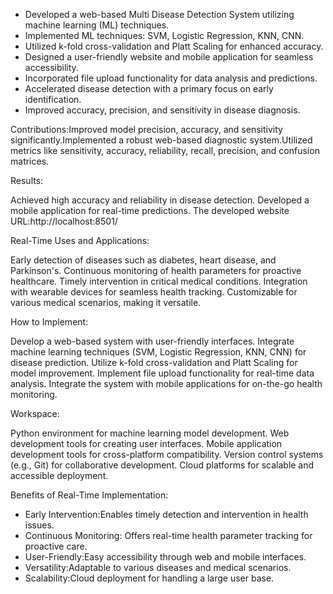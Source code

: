 - Developed a web-based Multi Disease Detection System utilizing machine learning (ML) techniques.
- Implemented ML techniques: SVM, Logistic Regression, KNN, CNN.
- Utilized k-fold cross-validation and Platt Scaling for enhanced accuracy.
- Designed a user-friendly website and mobile application for seamless accessibility.
- Incorporated file upload functionality for data analysis and predictions.
- Accelerated disease detection with a primary focus on early identification.
- Improved accuracy, precision, and sensitivity in disease diagnosis.

Contributions:Improved model precision, accuracy, and sensitivity significantly.Implemented a robust web-based diagnostic system.Utilized metrics like sensitivity, accuracy, reliability, recall, precision, and confusion matrices.

Results:

   Achieved high accuracy and reliability in disease detection.
   Developed a mobile application for real-time predictions.
   The developed website URL:http://localhost:8501/
 
Real-Time Uses and Applications:

Early detection of diseases such as diabetes, heart disease, and Parkinson's.
Continuous monitoring of health parameters for proactive healthcare.
Timely intervention in critical medical conditions.
Integration with wearable devices for seamless health tracking.
Customizable for various medical scenarios, making it versatile.

How to Implement:

Develop a web-based system with user-friendly interfaces.
Integrate machine learning techniques (SVM, Logistic Regression, KNN, CNN) for disease prediction.
Utilize k-fold cross-validation and Platt Scaling for model improvement.
Implement file upload functionality for real-time data analysis.
Integrate the system with mobile applications for on-the-go health monitoring.

Workspace:

Python environment for machine learning model development.
Web development tools for creating user interfaces.
Mobile application development tools for cross-platform compatibility.
Version control systems (e.g., Git) for collaborative development.
Cloud platforms for scalable and accessible deployment.

Benefits of Real-Time Implementation:
  - Early Intervention:Enables timely detection and intervention in health issues.
  - Continuous Monitoring: Offers real-time health parameter tracking for proactive care.
  - User-Friendly:Easy accessibility through web and mobile interfaces.
  - Versatility:Adaptable to various diseases and medical scenarios.
  - Scalability:Cloud deployment for handling a large user base.

